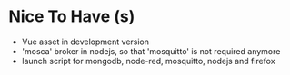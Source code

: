 # Nice To Have (s)
* Vue asset in development version
* 'mosca' broker in nodejs, so that 'mosquitto' is not required anymore
* launch script for mongodb, node-red, mosquitto, nodejs and firefox
